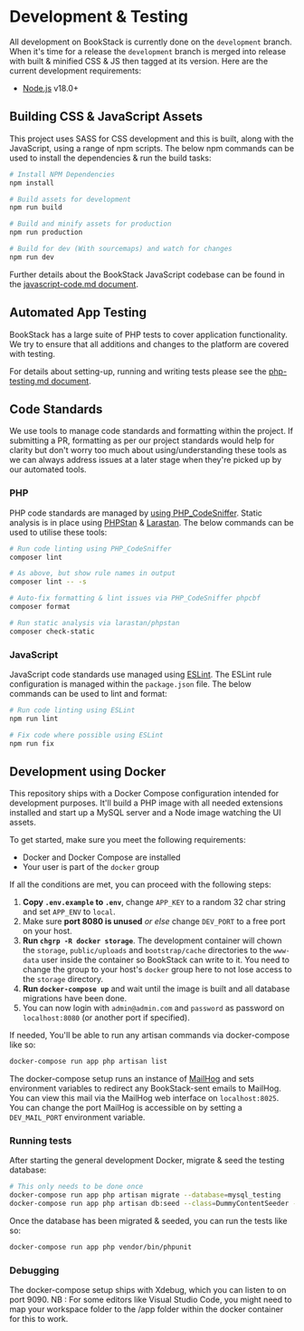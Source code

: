 # Development & Testing

All development on BookStack is currently done on the `development` branch. 
When it's time for a release the `development` branch is merged into release with built & minified CSS & JS then tagged at its version. Here are the current development requirements:

* [Node.js](https://nodejs.org/en/) v18.0+

## Building CSS & JavaScript Assets

This project uses SASS for CSS development and this is built, along with the JavaScript, using a range of npm scripts. The below npm commands can be used to install the dependencies & run the build tasks:

``` bash
# Install NPM Dependencies
npm install

# Build assets for development
npm run build

# Build and minify assets for production
npm run production

# Build for dev (With sourcemaps) and watch for changes
npm run dev
```

Further details about the BookStack JavaScript codebase can be found in the [javascript-code.md document](javascript-code.md).

## Automated App Testing 

BookStack has a large suite of PHP tests to cover application functionality. We try to ensure that all additions and changes to the platform are covered with testing.

For details about setting-up, running and writing tests please see the [php-testing.md document](php-testing.md).

## Code Standards

We use tools to manage code standards and formatting within the project. If submitting a PR, formatting as per our project standards would help for clarity but don't worry too much about using/understanding these tools as we can always address issues at a later stage when they're picked up by our automated tools.

### PHP

PHP code standards are managed by [using PHP_CodeSniffer](https://github.com/squizlabs/PHP_CodeSniffer).
Static analysis is in place using [PHPStan](https://phpstan.org/) & [Larastan](https://github.com/nunomaduro/larastan).
The below commands can be used to utilise these tools:

```bash
# Run code linting using PHP_CodeSniffer
composer lint

# As above, but show rule names in output
composer lint -- -s

# Auto-fix formatting & lint issues via PHP_CodeSniffer phpcbf
composer format

# Run static analysis via larastan/phpstan
composer check-static
```

### JavaScript

JavaScript code standards use managed using [ESLint](https://eslint.org/).
The ESLint rule configuration is managed within the `package.json` file.
The below commands can be used to lint and format:

```bash
# Run code linting using ESLint
npm run lint

# Fix code where possible using ESLint
npm run fix
```

## Development using Docker

This repository ships with a Docker Compose configuration intended for development purposes. It'll build a PHP image with all needed extensions installed and start up a MySQL server and a Node image watching the UI assets.

To get started, make sure you meet the following requirements:

- Docker and Docker Compose are installed
- Your user is part of the `docker` group

If all the conditions are met, you can proceed with the following steps:

1. **Copy `.env.example` to `.env`**, change `APP_KEY` to a random 32 char string and set `APP_ENV` to `local`.
2. Make sure **port 8080 is unused** *or else* change `DEV_PORT` to a free port on your host.
3. **Run `chgrp -R docker storage`**. The development container will chown the `storage`, `public/uploads` and `bootstrap/cache` directories to the `www-data` user inside the container so BookStack can write to it. You need to change the group to your host's `docker` group here to not lose access to the `storage` directory.
4. **Run `docker-compose up`** and wait until the image is built and all database migrations have been done.
5. You can now login with `admin@admin.com` and `password` as password on `localhost:8080` (or another port if specified).

If needed, You'll be able to run any artisan commands via docker-compose like so:

```bash
docker-compose run app php artisan list
```

The docker-compose setup runs an instance of [MailHog](https://github.com/mailhog/MailHog) and sets environment variables to redirect any BookStack-sent emails to MailHog. You can view this mail via the MailHog web interface on `localhost:8025`. You can change the port MailHog is accessible on by setting a `DEV_MAIL_PORT` environment variable.

### Running tests

After starting the general development Docker, migrate & seed the testing database:

 ```bash
# This only needs to be done once
docker-compose run app php artisan migrate --database=mysql_testing
docker-compose run app php artisan db:seed --class=DummyContentSeeder --database=mysql_testing
```

Once the database has been migrated & seeded, you can run the tests like so:

 ```bash
docker-compose run app php vendor/bin/phpunit
```

### Debugging

The docker-compose setup ships with Xdebug, which you can listen to on port 9090.
NB : For some editors like Visual Studio Code, you might need to map your workspace folder to the /app folder within the docker container for this to work.
